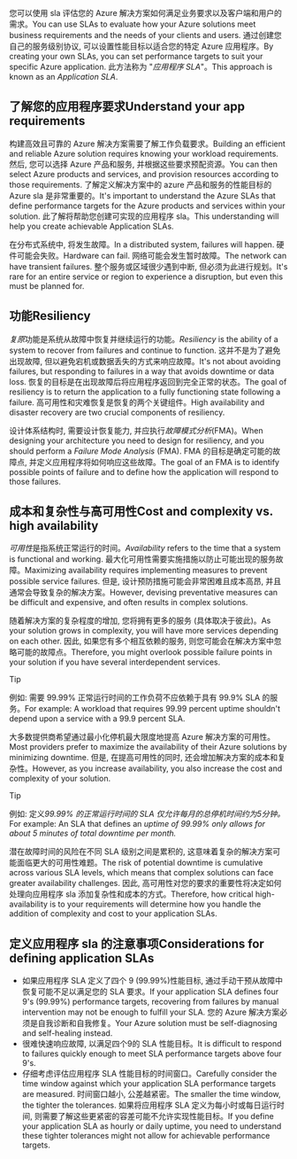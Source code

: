 <span data-ttu-id="7becc-101">您可以使用 sla 评估您的 Azure 解决方案如何满足业务要求以及客户端和用户的需求。</span><span class="sxs-lookup"><span data-stu-id="7becc-101">You can use SLAs to evaluate how your Azure solutions meet business requirements and the needs of your clients and users.</span></span> <span data-ttu-id="7becc-102">通过创建您自己的服务级别协议, 可以设置性能目标以适合您的特定 Azure 应用程序。</span><span class="sxs-lookup"><span data-stu-id="7becc-102">By creating your own SLAs, you can set performance targets to suit your specific Azure application.</span></span>  <span data-ttu-id="7becc-103">此方法称为 "*应用程序 SLA*"。</span><span class="sxs-lookup"><span data-stu-id="7becc-103">This approach is known as an *Application SLA*.</span></span>

## <a name="understand-your-app-requirements"></a><span data-ttu-id="7becc-104">了解您的应用程序要求</span><span class="sxs-lookup"><span data-stu-id="7becc-104">Understand your app requirements</span></span>
<span data-ttu-id="7becc-105">构建高效且可靠的 Azure 解决方案需要了解工作负载要求。</span><span class="sxs-lookup"><span data-stu-id="7becc-105">Building an efficient and reliable Azure solution requires knowing your workload requirements.</span></span>  <span data-ttu-id="7becc-106">然后, 您可以选择 Azure 产品和服务, 并根据这些要求预配资源。</span><span class="sxs-lookup"><span data-stu-id="7becc-106">You can then select Azure products and services, and provision resources according to those requirements.</span></span> <span data-ttu-id="7becc-107">了解定义解决方案中的 azure 产品和服务的性能目标的 Azure sla 是非常重要的。</span><span class="sxs-lookup"><span data-stu-id="7becc-107">It's important to understand the Azure SLAs that define performance targets for the Azure products and services within your solution.</span></span>  <span data-ttu-id="7becc-108">此了解将帮助您创建可实现的应用程序 sla。</span><span class="sxs-lookup"><span data-stu-id="7becc-108">This understanding will help you create achievable Application SLAs.</span></span>

<span data-ttu-id="7becc-109">在分布式系统中, 将发生故障。</span><span class="sxs-lookup"><span data-stu-id="7becc-109">In a distributed system, failures will happen.</span></span> <span data-ttu-id="7becc-110">硬件可能会失败。</span><span class="sxs-lookup"><span data-stu-id="7becc-110">Hardware can fail.</span></span> <span data-ttu-id="7becc-111">网络可能会发生暂时故障。</span><span class="sxs-lookup"><span data-stu-id="7becc-111">The network can have transient failures.</span></span> <span data-ttu-id="7becc-112">整个服务或区域很少遇到中断, 但必须为此进行规划。</span><span class="sxs-lookup"><span data-stu-id="7becc-112">It's rare for an entire service or region to experience a disruption, but even this must be planned for.</span></span>

## <a name="resiliency"></a><span data-ttu-id="7becc-113">功能</span><span class="sxs-lookup"><span data-stu-id="7becc-113">Resiliency</span></span>
<span data-ttu-id="7becc-114">*复原*功能是系统从故障中恢复并继续运行的功能。</span><span class="sxs-lookup"><span data-stu-id="7becc-114">*Resiliency* is the ability of a system to recover from failures and continue to function.</span></span> <span data-ttu-id="7becc-115">这并不是为了避免出现故障, 但以避免宕机或数据丢失的方式来响应故障。</span><span class="sxs-lookup"><span data-stu-id="7becc-115">It's not about avoiding failures, but responding to failures in a way that avoids downtime or data loss.</span></span> <span data-ttu-id="7becc-116">恢复的目标是在出现故障后将应用程序返回到完全正常的状态。</span><span class="sxs-lookup"><span data-stu-id="7becc-116">The goal of resiliency is to return the application to a fully functioning state following a failure.</span></span> <span data-ttu-id="7becc-117">高可用性和灾难恢复是恢复的两个关键组件。</span><span class="sxs-lookup"><span data-stu-id="7becc-117">High availability and disaster recovery are two crucial components of resiliency.</span></span>

<span data-ttu-id="7becc-118">设计体系结构时, 需要设计恢复能力, 并应执行*故障模式分析*(FMA)。</span><span class="sxs-lookup"><span data-stu-id="7becc-118">When designing your architecture you need to design for resiliency, and you should perform a *Failure Mode Analysis* (FMA).</span></span> <span data-ttu-id="7becc-119">FMA 的目标是确定可能的故障点, 并定义应用程序将如何响应这些故障。</span><span class="sxs-lookup"><span data-stu-id="7becc-119">The goal of an FMA is to identify possible points of failure and to define how the application will respond to those failures.</span></span>

## <a name="cost-and-complexity-vs-high-availability"></a><span data-ttu-id="7becc-120">成本和复杂性与高可用性</span><span class="sxs-lookup"><span data-stu-id="7becc-120">Cost and complexity vs. high availability</span></span>
<span data-ttu-id="7becc-121">*可用性*是指系统正常运行的时间。</span><span class="sxs-lookup"><span data-stu-id="7becc-121">*Availability* refers to the time that a system is functional and working.</span></span> <span data-ttu-id="7becc-122">最大化可用性需要实施措施以防止可能出现的服务故障。</span><span class="sxs-lookup"><span data-stu-id="7becc-122">Maximizing availability requires implementing measures to prevent possible service failures.</span></span>  <span data-ttu-id="7becc-123">但是, 设计预防措施可能会非常困难且成本高昂, 并且通常会导致复杂的解决方案。</span><span class="sxs-lookup"><span data-stu-id="7becc-123">However, devising preventative measures can be difficult and expensive, and often results in complex solutions.</span></span>

<span data-ttu-id="7becc-124">随着解决方案的复杂程度的增加, 您将拥有更多的服务 (具体取决于彼此)。</span><span class="sxs-lookup"><span data-stu-id="7becc-124">As your solution grows in complexity, you will have more services depending on each other.</span></span>  <span data-ttu-id="7becc-125">因此, 如果您有多个相互依赖的服务, 则您可能会在解决方案中忽略可能的故障点。</span><span class="sxs-lookup"><span data-stu-id="7becc-125">Therefore, you might overlook possible failure points in your solution if you have several interdependent services.</span></span>

> [!TIP]
> <span data-ttu-id="7becc-126">例如: 需要 99.99% 正常运行时间的工作负荷不应依赖于具有 99.9% SLA 的服务。</span><span class="sxs-lookup"><span data-stu-id="7becc-126">For example: A workload that requires 99.99 percent uptime shouldn't depend upon a service with a 99.9 percent SLA.</span></span>

<span data-ttu-id="7becc-127">大多数提供商希望通过最小化停机最大限度地提高 Azure 解决方案的可用性。</span><span class="sxs-lookup"><span data-stu-id="7becc-127">Most providers prefer to maximize the availability of their Azure solutions by minimizing downtime.</span></span>  <span data-ttu-id="7becc-128">但是, 在提高可用性的同时, 还会增加解决方案的成本和复杂性。</span><span class="sxs-lookup"><span data-stu-id="7becc-128">However, as you increase availability, you also increase the cost and complexity of your solution.</span></span>

> [!TIP]
> <span data-ttu-id="7becc-129">例如: 定义*99.99% 的正常运行时间的 SLA 仅允许每月的总停机时间约为5分钟。*</span><span class="sxs-lookup"><span data-stu-id="7becc-129">For example: An SLA that defines an *uptime of 99.99% only allows for about 5 minutes of total downtime per month.*</span></span>

<span data-ttu-id="7becc-130">潜在故障时间的风险在不同 SLA 级别之间是累积的, 这意味着复杂的解决方案可能面临更大的可用性难题。</span><span class="sxs-lookup"><span data-stu-id="7becc-130">The risk of potential downtime is cumulative across various SLA levels, which means that complex solutions can face greater availability challenges.</span></span>  <span data-ttu-id="7becc-131">因此, 高可用性对您的要求的重要性将决定如何处理向应用程序 sla 添加复杂性和成本的方式。</span><span class="sxs-lookup"><span data-stu-id="7becc-131">Therefore, how critical high-availability is to your requirements will determine how you handle the addition of complexity and cost to your application SLAs.</span></span>

## <a name="considerations-for-defining-application-slas"></a><span data-ttu-id="7becc-132">定义应用程序 sla 的注意事项</span><span class="sxs-lookup"><span data-stu-id="7becc-132">Considerations for defining application SLAs</span></span>

- <span data-ttu-id="7becc-133">如果应用程序 SLA 定义了四个 9 (99.99%)性能目标, 通过手动干预从故障中恢复可能不足以满足您的 SLA 要求。</span><span class="sxs-lookup"><span data-stu-id="7becc-133">If your application SLA defines four 9's (99.99%) performance targets, recovering from failures by manual intervention may not be enough to fulfill your SLA.</span></span>  <span data-ttu-id="7becc-134">您的 Azure 解决方案必须是自我诊断和自我修复。</span><span class="sxs-lookup"><span data-stu-id="7becc-134">Your Azure solution must be self-diagnosing and self-healing instead.</span></span>
- <span data-ttu-id="7becc-135">很难快速响应故障, 以满足四个9的 SLA 性能目标。</span><span class="sxs-lookup"><span data-stu-id="7becc-135">It is difficult to respond to failures quickly enough to meet SLA performance targets above four 9's.</span></span>
- <span data-ttu-id="7becc-136">仔细考虑评估应用程序 SLA 性能目标的时间窗口。</span><span class="sxs-lookup"><span data-stu-id="7becc-136">Carefully consider the time window against which your application SLA performance targets are measured.</span></span>  <span data-ttu-id="7becc-137">时间窗口越小, 公差越紧密。</span><span class="sxs-lookup"><span data-stu-id="7becc-137">The smaller the time window, the tighter the tolerances.</span></span>  <span data-ttu-id="7becc-138">如果将应用程序 SLA 定义为每小时或每日运行时间, 则需要了解这些更紧密的容差可能不允许实现性能目标。</span><span class="sxs-lookup"><span data-stu-id="7becc-138">If you define your application SLA as hourly or daily uptime, you need to understand these tighter tolerances might not allow for achievable performance targets.</span></span>